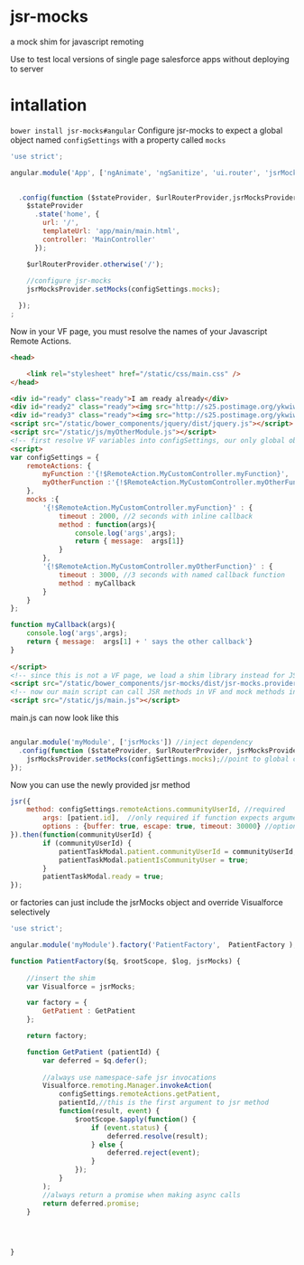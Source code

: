 jsr-mocks
=========

a mock shim for javascript remoting

Use to test local versions of single page salesforce apps without deploying to server

intallation
===========
```bower install jsr-mocks#angular```
Configure jsr-mocks to expect a global object named ```configSettings``` with a property called ```mocks```

```javascript
'use strict';

angular.module('App', ['ngAnimate', 'ngSanitize', 'ui.router', 'jsrMocks'])
  

  .config(function ($stateProvider, $urlRouterProvider,jsrMocksProvider) {
    $stateProvider
      .state('home', {
        url: '/',
        templateUrl: 'app/main/main.html',
        controller: 'MainController'
      });

    $urlRouterProvider.otherwise('/');
    
    //configure jsr-mocks
    jsrMocksProvider.setMocks(configSettings.mocks);

  });
;
```
Now in your VF page, you must resolve the names of your Javascript Remote Actions.
```html
<head>

	<link rel="stylesheet" href="/static/css/main.css" />
</head>

<div id="ready" class="ready">I am ready already</div>
<div id="ready2" class="ready"><img src="http://s25.postimage.org/ykwiwxw23/ajax_loader_2.gif" alt="loading"/></div>
<div id="ready3" class="ready"><img src="http://s25.postimage.org/ykwiwxw23/ajax_loader_2.gif" alt="loading"/></div>
<script src="/static/bower_components/jquery/dist/jquery.js"></script>
<script src="/static/js/myOtherModule.js"></script>
<!-- first resolve VF variables into configSettings, our only global object -->
<script>
var configSettings = {
	remoteActions: {
		myFunction :'{!$RemoteAction.MyCustomController.myFunction}',
		myOtherFunction :'{!$RemoteAction.MyCustomController.myOtherFunction}'
	},
	mocks :{
		'{!$RemoteAction.MyCustomController.myFunction}' : {
			timeout : 2000, //2 seconds with inline callback
			method : function(args){   
				console.log('args',args);
				return { message:  args[1]}
			}
		},
		'{!$RemoteAction.MyCustomController.myOtherFunction}' : {
			timeout : 3000, //3 seconds with named callback function
			method : myCallback
		}
	}
}; 

function myCallback(args){
	console.log('args',args);
	return { message:  args[1] + ' says the other callback'}
}
	
</script>
<!-- since this is not a VF page, we load a shim library instead for JSR calls -->
<script src="/static/bower_components/jsr-mocks/dist/jsr-mocks.provider.js"></script>
<!-- now our main script can call JSR methods in VF and mock methods in HTML Page with same syntax -->
<script src="/static/js/main.js"></script>

```

main.js can now look like this

```javascript

angular.module('myModule', ['jsrMocks']) //inject dependency
  .config(function ($stateProvider, $urlRouterProvider, jsrMocksProvider){
    jsrMocksProvider.setMocks(configSettings.mocks);//point to global config variable (see html)
});
```
Now you can use the newly provided jsr method

```javascript
jsr({
	method: configSettings.remoteActions.communityUserId, //required
        args: [patient.id],  //only required if function expects arguments
        options : {buffer: true, escape: true, timeout: 30000} //optional
}).then(function(communityUserId) {
        if (communityUserId) {
            patientTaskModal.patient.communityUserId = communityUserId;
            patientTaskModal.patientIsCommunityUser = true;
        }
        patientTaskModal.ready = true;
});
```
or factories can just include the jsrMocks object and override Visualforce selectively
```javascript
'use strict';

angular.module('myModule').factory('PatientFactory',  PatientFactory );

function PatientFactory($q, $rootScope, $log, jsrMocks) {
    
	//insert the shim
    var Visualforce = jsrMocks;

	var factory = {
		GetPatient : GetPatient
	};

	return factory;

	function GetPatient (patientId) {
        var deferred = $q.defer();
        
        //always use namespace-safe jsr invocations
        Visualforce.remoting.Manager.invokeAction(
            configSettings.remoteActions.getPatient,
            patientId,//this is the first argument to jsr method
            function(result, event) {
                $rootScope.$apply(function() {
                    if (event.status) {
                    	deferred.resolve(result);
                    } else {
                    	deferred.reject(event);
                    }
                });
            }
        );
		//always return a promise when making async calls
        return deferred.promise;
	}



	
}



```
